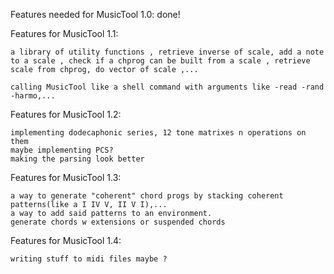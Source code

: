 Features needed for MusicTool 1.0: 
    done! 

Features for MusicTool 1.1: 
   
    a library of utility functions , retrieve inverse of scale, add a note to a scale , check if a chprog can be built from a scale , retrieve scale from chprog, do vector of scale ,... 

    calling MusicTool like a shell command with arguments like -read -rand -harmo,...


Features for MusicTool 1.2: 
    
    implementing dodecaphonic series, 12 tone matrixes n operations on them 
    maybe implementing PCS? 
    making the parsing look better

Features for MusicTool 1.3: 
    
    a way to generate "coherent" chord progs by stacking coherent patterns(like a I IV V, II V I),...
    a way to add said patterns to an environment.
    generate chords w extensions or suspended chords

Features for MusicTool 1.4: 
    
    writing stuff to midi files maybe ? 


